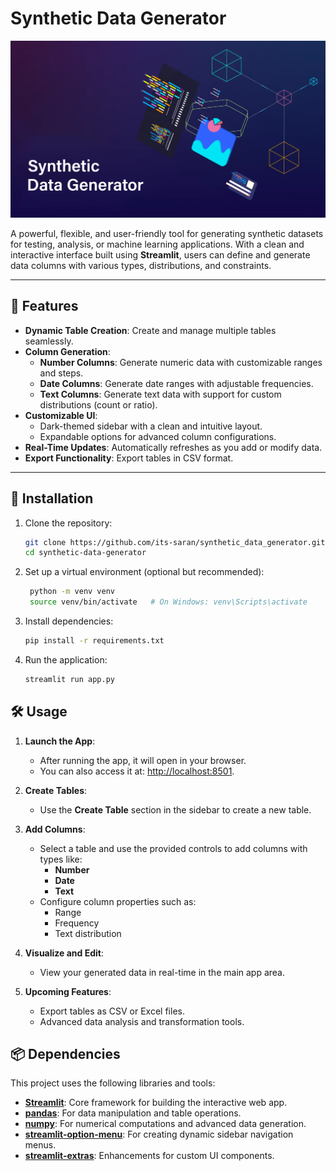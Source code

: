 # Synthetic Data Generator

![Project Cover](/assets/sdg_main.png)

A powerful, flexible, and user-friendly tool for generating synthetic datasets for testing, analysis, or machine learning applications. With a clean and interactive interface built using **Streamlit**, users can define and generate data columns with various types, distributions, and constraints.

---

## 🎯 **Features**
- **Dynamic Table Creation**: Create and manage multiple tables seamlessly.
- **Column Generation**:
  - **Number Columns**: Generate numeric data with customizable ranges and steps.
  - **Date Columns**: Generate date ranges with adjustable frequencies.
  - **Text Columns**: Generate text data with support for custom distributions (count or ratio).
- **Customizable UI**:
  - Dark-themed sidebar with a clean and intuitive layout.
  - Expandable options for advanced column configurations.
- **Real-Time Updates**: Automatically refreshes as you add or modify data.
- **Export Functionality**:  Export tables in CSV  format.
  
---

## 🚀 **Installation**

1. Clone the repository:
   ```bash
   git clone https://github.com/its-saran/synthetic_data_generator.git
   cd synthetic-data-generator
   ```
   
2. Set up a virtual environment (optional but recommended):
   ```bash
    python -m venv venv
    source venv/bin/activate   # On Windows: venv\Scripts\activate
   ```
3. Install dependencies:
     ```bash
    pip install -r requirements.txt
    ```
4. Run the application:
    ```bash
    streamlit run app.py
    ```

## 🛠️ **Usage**
1. **Launch the App**:
    - After running the app, it will open in your browser.
    - You can also access it at: [http://localhost:8501](http://localhost:8501).

2. **Create Tables**:
    - Use the **Create Table** section in the sidebar to create a new table.

3. **Add Columns**:
    - Select a table and use the provided controls to add columns with types like:
        - **Number**
        - **Date**
        - **Text**
    - Configure column properties such as:
        - Range
        - Frequency
        - Text distribution

4. **Visualize and Edit**:
    - View your generated data in real-time in the main app area.

5. **Upcoming Features**:
    - Export tables as CSV or Excel files.
    - Advanced data analysis and transformation tools.

## 📦 **Dependencies**

This project uses the following libraries and tools:

- **[Streamlit](https://streamlit.io/)**: Core framework for building the interactive web app.
- **[pandas](https://pandas.pydata.org/)**: For data manipulation and table operations.
- **[numpy](https://numpy.org/)**: For numerical computations and advanced data generation.
- **[streamlit-option-menu](https://pypi.org/project/streamlit-option-menu/)**: For creating dynamic sidebar navigation menus.
- **[streamlit-extras](https://github.com/streamlit/streamlit-extras)**: Enhancements for custom UI components.
